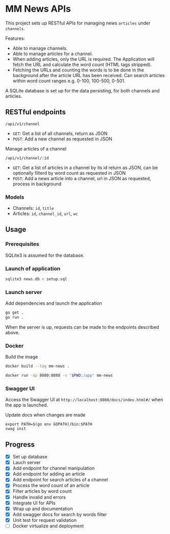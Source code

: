 # MM News APIs

This project sets up RESTful APIs for managing news `articles` under `channels`.

Features:
- Able to manage channels.
- Able to manage articles for a channel.
- When adding articles, only the URL is required.
    The Application will fetch the URL and calculate the word count (HTML tags stripped).
- Fetching the URLs and counting the words is to be done in the background after the article URL has been received.
    Can search articles within word count ranges e.g. 0-100, 100-500, 0-501.

A SQLite database is set up for the data persisting, for both channels and articles.

## RESTful endpoints

`/api/v1/channel`
- `GET`: Get a list of all channels, return as JSON
- `POST`: Add a new channel as requested in JSON

Manage articles of a channel

`/api/v1/channel/:id`
- `GET`: Get a list of articles in a channel by its id return as JSON, can be optionally filterd by word count as requested in JSON
- `POST`: Add a news article into a channel, url in JSON as requested, process in background 

### Models

- Channels: `id`, `title`
- Articles: `id`, `channel_id`, `url`, `wc`

## Usage

### Prerequisites

SQLite3 is assumed for the database. 

### Launch of application

```bash
sqlite3 news.db < setup.sql
```

### Launch server

Add dependencies and launch the application

```bash
go get .
go run .
```

When the server is up, requests can be made to the endpoints described above.

### Docker

Build the image

```bash
docker build --tag mm-news .
```

```bash
docker run -dp 8080:8080 -v "$PWD:/app" mm-news
```

### Swagger UI

Access the Swagger UI at `http://localhost:8080/docs/index.html#/` when the app is launched.

Update docs when changes are made

```
export PATH=$(go env GOPATH)/bin:$PATH
swag init
```

## Progress

- [x] Set up database
- [x] Lauch server
- [x] Add endpoint for channel manipulation
- [x] Add endpoint for adding an article
- [x] Add endpoint for search articles of a channel
- [x] Process the word count of an article
- [x] Filter articles by word count
- [x] Handle invalid and errors
- [x] Integrate UI for APIs
- [x] Wrap up and documentation
- [x] Add swagger docs for search by words filter
- [x] Unit test for request validation
- [ ] Docker virtualize and deployment
